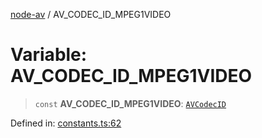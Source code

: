 [node-av](../globals.md) / AV\_CODEC\_ID\_MPEG1VIDEO

# Variable: AV\_CODEC\_ID\_MPEG1VIDEO

> `const` **AV\_CODEC\_ID\_MPEG1VIDEO**: [`AVCodecID`](../type-aliases/AVCodecID.md)

Defined in: [constants.ts:62](https://github.com/seydx/av/blob/f8631fc881b394300b1479f511d55cf1c370a87f/src/constants/constants.ts#L62)
